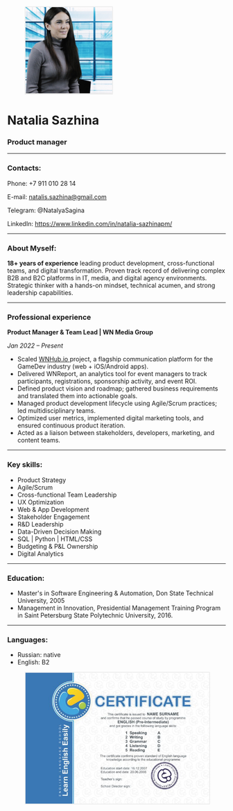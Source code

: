 <figure>
  <img
    src="sazhina-photo.jpg"
    alt="Natalia Sazhina"
    style="border: 2px solid #eeeeee; border-radius: 2px;">
</figure> 

# Natalia Sazhina
### Product manager
********* 

### Contacts:
Phone: +7 911 010 28 14

E-mail: natalis.sazhina@gmail.com

Telegram: @NatalyaSagina

LinkedIn: https://www.linkedin.com/in/natalia-sazhinapm/

********* 

### About Myself:
**18+ years of experience** leading product development, cross-functional teams,
and digital transformation. Proven track record of delivering complex B2B and
B2C platforms in IT, media, and digital agency environments. Strategic thinker
with a hands-on mindset, technical acumen, and strong leadership capabilities.

********* 
### Professional experience

**Product Manager & Team Lead | WN Media Group**

_Jan 2022 – Present_

* Scaled [WNHub.io ](WNHub.io)
 project, a flagship communication platform for the
GameDev industry (web + iOS/Android apps).
* Delivered WNReport, an analytics tool for event managers to track
participants, registrations, sponsorship activity, and event ROI.
* Defined product vision and roadmap; gathered business requirements and
translated them into actionable goals.
* Managed product development lifecycle using Agile/Scrum practices; led
multidisciplinary teams.
* Optimized user metrics, implemented digital marketing tools, and ensured
continuous product iteration.
* Acted as a liaison between stakeholders, developers, marketing, and
content teams.


********* 
### Key skills:
* Product Strategy
* Agile/Scrum
* Cross-functional Team Leadership
* UX Optimization
* Web & App Development
* Stakeholder Engagement
* R&D Leadership
* Data-Driven Decision Making
* SQL | Python | HTML/CSS
* Budgeting & P&L Ownership
* Digital Analytics


********* 
### Education:
* Master's in Software Engineering & Automation, Don State Technical
University, 2005
* Management in Innovation, Presidential Management Training Program in
Saint Petersburg State Polytechnic University, 2016.


********* 
### Languages:
* Russian: native
* English: B2
<figure>
  <img
    src="Certificate-Web.jpg"
    alt="Natalia Sazhina Certificate"
    style="border: 2px solid #eeeeee; border-radius: 2px;">
</figure> 








